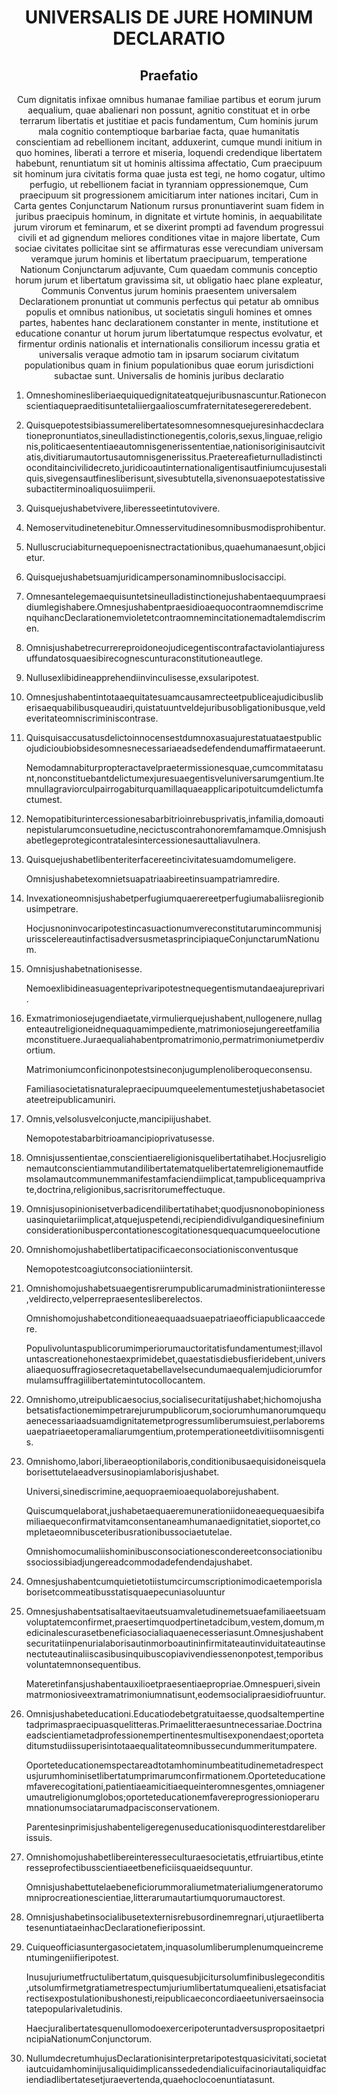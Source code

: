 <h1 align='center'>UNIVERSALIS DE JURE HOMINUM DECLARATIO</h1>
<h2 align='center'>Praefatio</h2>
<p align='center'>Cum dignitatis infixae omnibus humanae familiae partibus et eorum jurum aequalium, quae abalienari non possunt, agnitio constituat et in orbe terrarum libertatis et justitiae et pacis fundamentum,
Cum hominis jurum mala cognitio contemptioque barbariae facta, quae humanitatis conscientiam ad rebellionem incitant, adduxerint, cumque mundi initium in quo homines, liberati a terrore et miseria, loquendi credendique libertatem habebunt, renuntiatum sit ut hominis altissima affectatio,
Cum praecipuum sit hominum jura civitatis forma quae justa est tegi, ne homo cogatur, ultimo perfugio, ut rebellionem faciat in tyranniam oppressionemque,
Cum praecipuum sit progressionem amicitiarum inter nationes incitari,
Cum in Carta gentes Conjunctarum Nationum rursus pronuntiaverint suam fidem in juribus praecipuis hominum, in dignitate et virtute hominis, in aequabilitate jurum virorum et feminarum, et se dixerint prompti ad favendum progressui civili et ad gignendum meliores conditiones vitae in majore libertate,
Cum sociae civitates pollicitae sint se affirmaturas esse verecundiam universam veramque jurum hominis et libertatum praecipuarum, temperatione Nationum Conjunctarum adjuvante,
Cum quaedam communis conceptio horum jurum et libertatum gravissima sit, ut obligatio haec plane expleatur,
Communis Conventus jurum hominis praesentem universalem Declarationem pronuntiat ut communis perfectus qui petatur ab omnibus populis et omnibus nationibus, ut societatis singuli homines et omnes partes, habentes hanc declarationem constanter in mente, institutione et educatione conantur ut horum jurum libertatumque respectus evolvatur, et firmentur ordinis nationalis et internationalis consiliorum incessu gratia et universalis veraque admotio tam in ipsarum sociarum civitatum populationibus quam in finium populationibus quae eorum jurisdictioni subactae sunt.
Universalis de hominis juribus declaratio</p>
<ol>
  <li>
    <p>Omneshominesliberiaequiquedignitateatquejuribusnascuntur.Rationeconscientiaquepraeditisuntetaliiergaalioscumfraternitatesegereredebent.</p>
  </li>
  <li>
    <p>Quisquepotestsibiassumerelibertatesomnesomnesquejuresinhacdeclarationepronuntiatos,sineulladistinctionegentis,coloris,sexus,linguae,religionis,politicaesententiaeautomnisgenerissententiae,nationisoriginisautcivitatis,divitiarumautortusautomnisgenerissitus.Praetereafieturnulladistinctioconditaincivilidecreto,juridicoautinternationaligentisautfiniumcujusestaliquis,sivegensautfinesliberisunt,sivesubtutella,sivenonsuaepotestatissivesubactiterminoaliquosuiimperii.</p>
  </li>
  <li>
    <p>Quisquejushabetvivere,liberesseetintutovivere.</p>
  </li>
  <li>
    <p>Nemoservitudinetenebitur.Omnesservitudinesomnibusmodisprohibentur.</p>
  </li>
  <li>
    <p>Nulluscruciabiturnequepoenisnectractationibus,quaehumanaesunt,objicietur.</p>
  </li>
  <li>
    <p>Quisquejushabetsuamjuridicampersonaminomnibuslocisaccipi.</p>
  </li>
  <li>
    <p>Omnesantelegemaequisuntetsineulladistinctionejushabentaequumpraesidiumlegishabere.OmnesjushabentpraesidioaequocontraomnemdiscrimenquihancDeclarationemvioletetcontraomnemincitationemadtalemdiscrimen.</p>
  </li>
  <li>
    <p>Omnisjushabetrecurrereproidoneojudicegentiscontrafactaviolantiajuressuffundatosquaesibirecognescunturaconstitutioneautlege.</p>
  </li>
  <li>
    <p>Nullusexlibidineapprehendiinvinculisesse,exsularipotest.</p>
  </li>
  <li>
    <p>Omnesjushabentintotaaequitatesuamcausamrecteetpubliceajudicibusliberisaequabilibusqueaudiri,quistatuuntveldejuribusobligationibusque,veldeveritateomniscriminiscontrase.</p>
  </li>
  <li>
    <p>Quisquisaccusatusdelictoinnocensestdumnoxasuajurestatuataestpublicojudicioubiobsidesomnesnecessariaeadsedefendendumaffirmataeerunt.</p>
    <p>Nemodamnabiturpropteractavelpraetermissionesquae,cumcommitatasunt,nonconstituebantdelictumexjuresuaegentisveluniversarumgentium.Itemnullagraviorculpairrogabiturquamillaquaeapplicaripotuitcumdelictumfactumest.</p>
  </li>
  <li>
    <p>Nemopatibiturintercessionesabarbitrioinrebusprivatis,infamilia,domoautinepistularumconsuetudine,necictuscontrahonoremfamamque.Omnisjushabetlegeprotegicontratalesintercessionesauttaliavulnera.</p>
  </li>
  <li>
    <p>Quisquejushabetlibenteriterfacereetincivitatesuamdomumeligere.</p>
    <p>Omnisjushabetexomnietsuapatriaabireetinsuampatriamredire.</p>
  </li>
  <li>
    <p>Invexationeomnisjushabetperfugiumquaerereetperfugiumabaliisregionibusimpetrare.</p>
    <p>HocjusnoninvocaripotestincasuactionumvereconstitutarumincommunisjurisscelereautinfactisadversusmetasprincipiaqueConjunctarumNationum.</p>
  </li>
  <li>
    <p>Omnisjushabetnationisesse.</p>
    <p>Nemoexlibidineasuagenteprivaripotestnequegentismutandaeajureprivari.</p>
  </li>
  <li>
    <p>Exmatrimoniosejugendiaetate,virmulierquejushabent,nullogenere,nullagenteautreligioneidnequaquamimpediente,matrimoniosejungereetfamiliamconstituere.Juraequaliahabentpromatrimonio,permatrimoniumetperdivortium.</p>
    <p>Matrimoniumconficinonpotestsineconjugumplenoliberoqueconsensu.</p>
    <p>Familiasocietatisnaturalepraecipuumqueelementumestetjushabetasocietateetreipublicamuniri.</p>
  </li>
  <li>
    <p>Omnis,velsolusvelconjucte,mancipiijushabet.</p>
    <p>Nemopotestabarbitrioamancipioprivatusesse.</p>
  </li>
  <li>
    <p>Omnisjussentientae,conscientiaereligionisquelibertatihabet.Hocjusreligionemautconscientiammutandilibertatematquelibertatemreligionemautfidemsolamautcommunemmanifestamfaciendiimplicat,tampublicequamprivate,doctrina,religionibus,sacrisritorumeffectuque.</p>
  </li>
  <li>
    <p>Omnisjusopinionisetverbadicendilibertatihabet;quodjusnonobopinionessuasinquietariimplicat,atquejuspetendi,recipiendidivulgandiquesinefiniumconsiderationibuspercontationescogitationesquequacumqueelocutione</p>
  </li>
  <li>
    <p>Omnishomojushabetlibertatipacificaeconsociationisconventusque</p>
    <p>Nemopotestcoagiutconsociationiintersit.</p>
  </li>
  <li>
    <p>Omnishomojushabetsuaegentisrerumpublicarumadministrationiinteresse,veldirecto,velperrepraesentesliberelectos.</p>
    <p>Omnishomojushabetconditioneaequaadsuaepatriaeofficiapublicaaccedere.</p>
    <p>Populivoluntaspublicorumimperiorumauctoritatisfundamentumest;illavoluntascreationehonestaexprimidebet,quaestatisdiebusfieridebent,universaliaequosuffragiosecretaquetabellavelsecundumaequalemjudiciorumformulamsuffragiilibertatemintutocollocantem.</p>
  </li>
  <li>
    <p>Omnishomo,utreipublicaesocius,socialisecuritatijushabet;hichomojushabetsatisfactionemimpetrarejurumpublicorum,sociorumhumanorumquequaenecessariaadsuamdignitatemetprogressumliberumsuiest,perlaboremsuaepatriaeetoperamaliarumgentium,protemperationeetdivitiisomnisgentis.</p>
  </li>
  <li>
    <p>Omnishomo,labori,liberaeoptionilaboris,conditionibusaequisidoneisquelaborisettutelaeadversusinopiamlaborisjushabet.</p>
    <p>Universi,sinediscrimine,aequopraemioaequolaborejushabent.</p>
    <p>Quiscumquelaborat,jushabetaequaeremunerationiidoneaequequaesibifamiliaequeconfirmatvitamconsentaneamhumanaedignitatiet,sioportet,completaeomnibusceteribusrationibussociaetutelae.</p>
    <p>Omnishomocumaliishominibusconsociationescondereetconsociationibussociossibiadjungereadcommodadefendendajushabet.</p>
  </li>
  <li>
    <p>Omnesjushabentcumquietietotiistumcircumscriptionimodicaetemporislaborisetcommeatibusstatisquaepecuniasoluuntur</p>
  </li>
  <li>
    <p>Omnesjushabentsatisaltaevitaeutsuamvaletudinemetsuaefamiliaeetsuamvoluptatemconfirmet,praesertimquodpertinetadcibum,vestem,domum,medicinalescurasetbeneficiasocialiaquaenecesseriasunt.Omnesjushabentsecuritatiinpenurialaborisautinmorboautininfirmitateautinviduitateautinsenectuteautinaliiscasibusinquibuscopiavivendiessenonpotest,temporibusvoluntatemnonsequentibus.</p>
    <p>Materetinfansjushabentauxilioetpraesentiaepropriae.Omnespueri,siveinmatrmoniosiveextramatrimoniumnatisunt,eodemsocialipraesidiofruuntur.</p>
  </li>
  <li>
    <p>Omnisjushabeteducationi.Educatiodebetgratuitaesse,quodsaltempertinetadprimaspraecipuasquelitteras.Primaelitteraesuntnecessariae.Doctrinaeadscientiametadprofessionempertinentesmultisexponendaest;oportetaditumstudiissuperisintotaaequalitateomnibussecundummeritumpatere.</p>
    <p>Oporteteducationemspectareadtotamhominumbeatitudinemetadrespectusjurumhominisetlibertatumprimarumconfirmationem.Oporteteducationemfaverecogitationi,patientiaeamicitiaequeinteromnesgentes,omniagenerumautreligionumglobos;oporteteducationemfavereprogressionioperarumnationumsociatarumadpacisconservationem.</p>
    <p>Parentesinprimisjushabenteligeregenuseducationisquodinterestdareliberissuis.</p>
  </li>
  <li>
    <p>Omnishomojushabetlibereinteresseculturaesocietatis,etfruiartibus,etinteresseprofectibusscientiaeetbeneficiisquaeidsequuntur.</p>
    <p>Omnisjushabettutelaebeneficiorummoraliumetmaterialiumgeneratorumomniprocreationescientiae,litterarumautartiumquorumauctorest.</p>
  </li>
  <li>
    <p>Omnisjushabetinsocialibusetexternisrebusordinemregnari,utjuraetlibertatesenuntiataeinhacDeclarationefieripossint.</p>
  </li>
  <li>
    <p>Cuiqueofficiasuntergasocietatem,inquasolumliberumplenumqueincrementumingeniifieripotest.</p>
    <p>Inusujuriumetfructulibertatum,quisquesubjicitursolumfinibuslegeconditis,utsolumfirmetgratiametrespectumjuriumlibertatumquealieni,etsatisfaciatrectisexpostulationibushonesti,reipublicaeconcordiaeetuniversaeinsociatatepopularivaletudinis.</p>
    <p>HaecjuralibertatesquenullomodoexerceripoteruntadversuspropositaetprincipiaNationumConjunctorum.</p>
  </li>
  <li>
    <p>NullumdecretumhujusDeclarationisinterpretaripotestquasicivitati,societatiautcuidamhominijusaliquidimplicanssededendialicuifacinoriautaliquidfaciendiadlibertatesetjuraevertenda,quaehoclocoenuntiatasunt.</p>
  </li>
</ol>